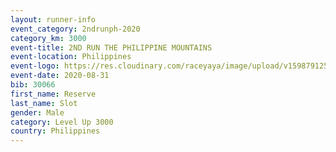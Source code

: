 ```yaml
--- 
layout: runner-info 
event_category: 2ndrunph-2020 
category_km: 3000 
event-title: 2ND RUN THE PHILIPPINE MOUNTAINS 
event-location: Philippines 
event-logo: https://res.cloudinary.com/raceyaya/image/upload/v1598791251/2nd_RUPM_ddesij.jpg
event-date: 2020-08-31 
bib: 30066
first_name: Reserve 
last_name: Slot
gender: Male
category: Level Up 3000
country: Philippines
--- 
```

